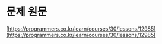 # 문제 원문

[https://programmers.co.kr/learn/courses/30/lessons/12985](https://programmers.co.kr/learn/courses/30/lessons/12985)
